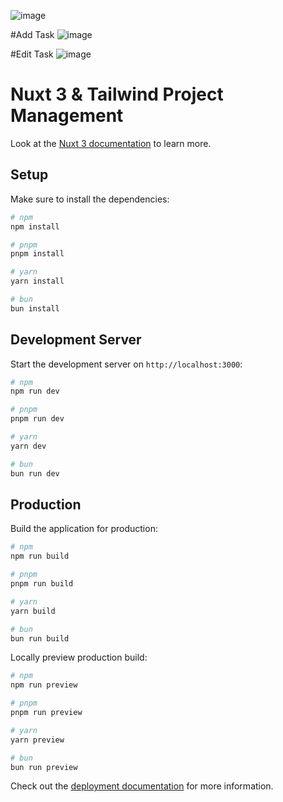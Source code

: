 ![image](https://github.com/user-attachments/assets/95a2ee44-08d3-43bd-9783-5a1a6bbfd34e)

#Add Task
![image](https://github.com/user-attachments/assets/43f48f60-3c18-482d-8507-30abc18776a7)


#Edit Task
![image](https://github.com/user-attachments/assets/2b48336a-b106-434a-8f57-9445c8b71724)




# Nuxt 3 & Tailwind Project Management 

Look at the [Nuxt 3 documentation](https://nuxt.com/docs/getting-started/introduction) to learn more.

## Setup

Make sure to install the dependencies:

```bash
# npm
npm install

# pnpm
pnpm install

# yarn
yarn install

# bun
bun install
```

## Development Server

Start the development server on `http://localhost:3000`:

```bash
# npm
npm run dev

# pnpm
pnpm run dev

# yarn
yarn dev

# bun
bun run dev
```

## Production

Build the application for production:

```bash
# npm
npm run build

# pnpm
pnpm run build

# yarn
yarn build

# bun
bun run build
```

Locally preview production build:

```bash
# npm
npm run preview

# pnpm
pnpm run preview

# yarn
yarn preview

# bun
bun run preview
```

Check out the [deployment documentation](https://nuxt.com/docs/getting-started/deployment) for more information.
